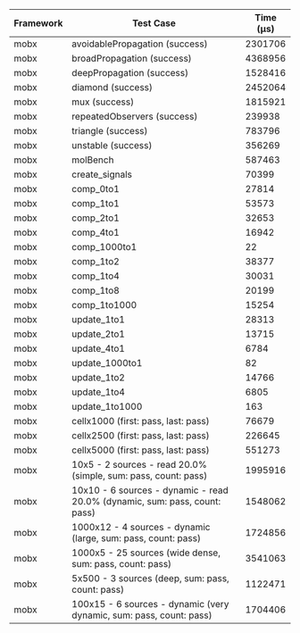 | Framework | Test Case | Time (μs) |
| --- | --- | --- |
| mobx | avoidablePropagation (success) | 2301706 |
| mobx | broadPropagation (success) | 4368956 |
| mobx | deepPropagation (success) | 1528416 |
| mobx | diamond (success) | 2452064 |
| mobx | mux (success) | 1815921 |
| mobx | repeatedObservers (success) | 239938 |
| mobx | triangle (success) | 783796 |
| mobx | unstable (success) | 356269 |
| mobx | molBench | 587463 |
| mobx | create_signals | 70399 |
| mobx | comp_0to1 | 27814 |
| mobx | comp_1to1 | 53573 |
| mobx | comp_2to1 | 32653 |
| mobx | comp_4to1 | 16942 |
| mobx | comp_1000to1 | 22 |
| mobx | comp_1to2 | 38377 |
| mobx | comp_1to4 | 30031 |
| mobx | comp_1to8 | 20199 |
| mobx | comp_1to1000 | 15254 |
| mobx | update_1to1 | 28313 |
| mobx | update_2to1 | 13715 |
| mobx | update_4to1 | 6784 |
| mobx | update_1000to1 | 82 |
| mobx | update_1to2 | 14766 |
| mobx | update_1to4 | 6805 |
| mobx | update_1to1000 | 163 |
| mobx | cellx1000 (first: pass, last: pass) | 76679 |
| mobx | cellx2500 (first: pass, last: pass) | 226645 |
| mobx | cellx5000 (first: pass, last: pass) | 551273 |
| mobx | 10x5 - 2 sources - read 20.0% (simple, sum: pass, count: pass) | 1995916 |
| mobx | 10x10 - 6 sources - dynamic - read 20.0% (dynamic, sum: pass, count: pass) | 1548062 |
| mobx | 1000x12 - 4 sources - dynamic (large, sum: pass, count: pass) | 1724856 |
| mobx | 1000x5 - 25 sources (wide dense, sum: pass, count: pass) | 3541063 |
| mobx | 5x500 - 3 sources (deep, sum: pass, count: pass) | 1122471 |
| mobx | 100x15 - 6 sources - dynamic (very dynamic, sum: pass, count: pass) | 1704406 |

